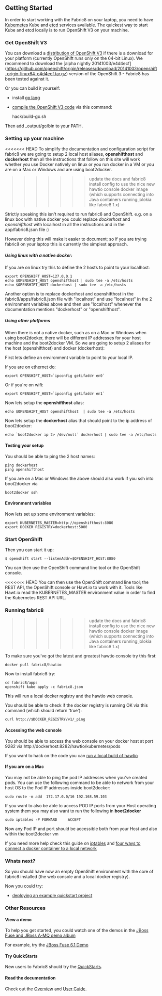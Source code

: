 ## Getting Started

In order to start working with the Fabric8 on your laptop, you need to have 
[Kubernetes](https://github.com/GoogleCloudPlatform/kubernetes) Kube and 
[etcd](https://github.com/coreos/etcd) services available. The quickest way to start Kube and etcd locally 
is to run OpenShift V3 on your machine.

### Get OpenShift V3

You can download a [distribution of OpenShift V3](https://github.com/openshift/origin/releases) if there is a download 
for your platform (currently OpenShift runs only on the 64-bit Linux). We recommend to download the [alpha nightly 20141003/e4d4ecf]
(https://github.com/openshift/origin/releases/download/20141003/openshift-origin-linux64-e4d4ecf.tar.gz) version of the
OpenShift 3 - Fabric8 has been tested against it.

Or you can build it yourself:

* install [go lang](http://golang.org/doc/install)
* [compile the OpenShift V3 code](https://github.com/jstrachan/origin/blob/master/README.md#getting-started) via this command:

    hack/build-go.sh

Then add _output/go/bin to your PATH.

### Setting up your machine

<<<<<<< HEAD
To simplify the documentation and configuration script for fabric8 we are going to setup 2 local host aliases, **openshifthost** and **dockerhost** then all the instructions that follow on this site will work whether you use Docker natively on linux or you run docker in a VM or you are on a Mac or Windows and are using boot2docker.
>>>>>>> update the docs and fabric8 install config to use the nice new hawtio console docker image (which supports connecting into Java containers running jolokia like fabric8 1.x)

Strictly speaking this isn't required to run fabric8 and OpenShift. e.g. on a linux box with native docker you could replace _dockerhost_ and _openshifthost_ with localhost in all the instructions and in the app/fabric8.json file :)

However doing this will make it easier to document; so if you are trying fabric8 on your laptop this is currently the simplest approach.

##### Using linux with a native docker:

If you are on linux try this to define the 2 hosts to point to your localhost:

    export OPENSHIFT_HOST=127.0.0.1
    echo $OPENSHIFT_HOST openshifthost | sudo tee -a /etc/hosts
    echo $OPENSHIFT_HOST dockerhost | sudo tee -a /etc/hosts

Another option is to replace dockerhost and openshifthost in the fabric8/apps/fabric8.json file with "localhost" and use "localhost" in the 2 environment variables above and then use "localhost" whenever the documentation mentions "dockerhost" or "openshifthost".

##### Using other platforms

When there is not a native docker, such as on a Mac or Windows when using boot2docker, there will be different IP addresses for your host machine and the boot2docker VM. So we are going to setup 2 aliases for the host (openshifthost) and docker (dockerhost):

First lets define an environment variable to point to your local IP.

If you are on ethernet do:

    export OPENSHIFT_HOST=`ipconfig getifaddr en0`

Or if you're on wifi:

    export OPENSHIFT_HOST=`ipconfig getifaddr en1`

Now lets setup the **openshifthost** alias:

    echo $OPENSHIFT_HOST openshifthost  | sudo tee -a /etc/hosts

Now lets setup the **dockerhost** alias that should point to the ip address of boot2docker:

    echo `boot2docker ip 2> /dev/null` dockerhost | sudo tee -a /etc/hosts

#### Testing your setup

You should be able to ping the 2 host names:

    ping dockerhost
    ping openshifthost

If you are on a Mac or Windows the above should also work if you ssh into boot2docker via

    boot2docker ssh

#### Environment variables

Now lets set up some environment variables:

    export KUBERNETES_MASTER=http://openshifthost:8080
    export DOCKER_REGISTRY=dockerhost:5000


### Start OpenShift

Then you can start it up:

    $ openshift start --listenAddr=$OPENSHIFT_HOST:8080

You can then use the OpenShift command line tool or the OpenShift console.

<<<<<<< HEAD
You can then use the OpenShift command line tool; the REST API, the OpenShift console or Hawt.io to work with it. Tools
like Hawt.io read the KUBERNETES_MASTER environment value in order to find the Kubernetes REST API URL.
### Running fabric8
>>>>>>> update the docs and fabric8 install config to use the nice new hawtio console docker image (which supports connecting into Java containers running jolokia like fabric8 1.x)

To make sure you've got the latest and greatest hawtio console try this first:

    docker pull fabric8/hawtio

Now to install fabric8 try:

    cd fabric8/apps
    openshift kube apply -c fabric8.json

This will run a local docker registry and the hawtio web console.

You should be able to check if the docker registry is running OK via this command (which should return 'true'):

    curl http://$DOCKER_REGISTRY/v1/_ping

#### Accessing the web console

You should be able to access the web console on your docker host at port 9282 via http://dockerhost:8282/hawtio/kubernetes/pods

If you want to hack on the code you can [run a local build of hawtio](https://github.com/hawtio/hawtio/blob/master/BUILDING.md#running-hawtio-against-kubernetes--openshift)


#### If you are on a Mac

You may not be able to ping the pod IP addresses when you've created pods. You can use the following command to be able to network from your host OS to the Pod IP addresses inside boot2docker:

    sudo route -n add  172.17.0.0/16 192.168.59.103

If you want to also be able to access POD IP ports from your Host operating system them you may also want to run the following in **boot2docker**

    sudo iptables -P FORWARD     ACCEPT

Now any Pod IP and port should be accessible both from your Host and also within the boot2docker vm

If you need more help check this guide on [iptables](https://www.frozentux.net/iptables-tutorial/iptables-tutorial.html) and [four ways to connect a docker container to a local network](http://blog.oddbit.com/2014/08/11/four-ways-to-connect-a-docker/)

### Whats next?

So you should have now an empty OpenShift environment with the core of fabric8 installed (the web console and a local docker registry).

Now you could try:

 * [deploying an example quickstart project](http://fabric8.io/v2/mavenPlugin.html#example)

### Other Resources

#### View a demo

To help you get started, you could watch one of the demos in the  <a class="btn btn-success" href="https://vimeo.com/album/2635012">JBoss Fuse and JBoss A-MQ demo album</a>

For example, try the <a class="btn btn-success" href="https://vimeo.com/80625940">JBoss Fuse 6.1 Demo</a>

#### Try QuickStarts

New users to Fabric8 should try the [QuickStarts](/gitbook/quickstarts.html).

#### Read the documentation

Check out the [Overview](/gitbook/overview.html) and [User Guide](/gitbook/index.html).
